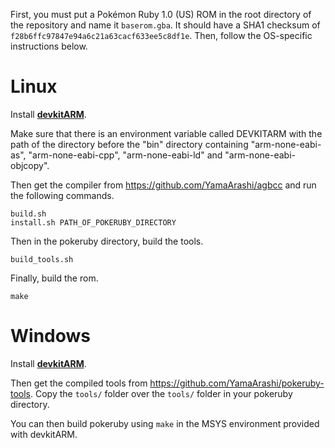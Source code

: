 First, you must put a Pokémon Ruby 1.0 (US) ROM in the root directory of the repository and name it `baserom.gba`. It should have a SHA1 checksum of `f28b6ffc97847e94a6c21a63cacf633ee5c8df1e`. Then, follow the OS-specific instructions below.

# Linux

Install [**devkitARM**](http://devkitpro.org/wiki/Getting_Started/devkitARM).

Make sure that there is an environment variable called DEVKITARM with the path of the directory before the "bin" directory containing "arm-none-eabi-as", "arm-none-eabi-cpp", "arm-none-eabi-ld" and "arm-none-eabi-objcopy".

Then get the compiler from https://github.com/YamaArashi/agbcc and run the following commands.

	build.sh
	install.sh PATH_OF_POKERUBY_DIRECTORY

Then in the pokeruby directory, build the tools.

	build_tools.sh

Finally, build the rom.

	make

# Windows

Install [**devkitARM**](http://devkitpro.org/wiki/Getting_Started/devkitARM).

Then get the compiled tools from https://github.com/YamaArashi/pokeruby-tools. Copy the `tools/` folder over the `tools/` folder in your pokeruby directory.

You can then build pokeruby using `make` in the MSYS environment provided with devkitARM.
